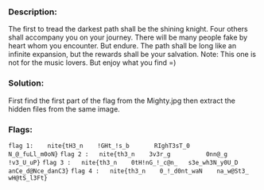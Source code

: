 ### Description: 
The first to tread the darkest path shall be the shining knight. Four others shall accompany you on your journey. There will be many people fake by heart whom you encounter. But endure. The path shall be long like an infinite expansion, but the rewards shall be your salvation.
Note: This one is not for the music lovers. But enjoy what you find =)


### Solution: 
First find the first part of the flag from the Mighty.jpg then extract the hidden files from the same image. 

### Flags: 
```flag 1:    nite{tH3_n    !GHt_!s_b       RIghT3sT_0          N_@_fuLl_m0oN}```
```flag 2 :   nite{th3_n    3v3r_g          0nn@_g              !v3_U_uP}```
```flag 3 :   nite{th3_n    0tH!nG_!_c@n_   s3e_wh3N_y0U_D      anCe_d@Nce_danC3}```
```flag 4 :   nite{th3_n    0_!_d0nt_waN    na_w@St3_           wH@tS_l3Ft}```
